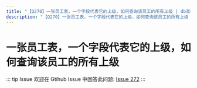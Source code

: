 ```yaml
---
title: "【Q270】一张员工表，一个字段代表它的上级，如何查询该员工的所有上级 | db高频面试题"
description: "【Q270】一张员工表，一个字段代表它的上级，如何查询该员工的所有上级 字节跳动面试题、阿里腾讯面试题、美团小米面试题。"
---
```


# 一张员工表，一个字段代表它的上级，如何查询该员工的所有上级

::: tip Issue
欢迎在 Gtihub Issue 中回答此问题: [Issue 272](https://github.com/shfshanyue/Daily-Question/issues/272)
:::
